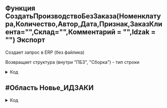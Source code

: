 ## Функция СоздатьПроизводствоБезЗаказа(Номенклатура,Количество,Автор,Дата,Признак,ЗаказКлиента="",Склад="",Комментарий = "",Idzak = "") Экспорт      

Создает запрос в ERP (без файлика)

Возвращает структура (внутри "ПБЗ", "Сборка") - тип строки

<details>
  <summary>Код</summary>


          	Если нрег(НСтр(СтрокаСоединенияИнформационнойБазы(), "Ref")) = "stavtzev_ev"  тогда 

            		БазаЕРП = "Stavtzev_erp";
          			#Область Обмен_баз
          			//ОбменБаз = ОрганизацияОбменаМеждуБазами();  
          			//БазаЕРП = ОбменБаз.БазаЕРП;
          			#КонецОбласти 
          			Соединение = Новый HTTPСоединение("1s-1", 80, "admin","21179");
          			УстановитьПривилегированныйРежим(Истина);	
          			Текст = "/"+БазаЕРП+"/ru/hs/auto_pbz?a="+Номенклатура
          			+"&b="+Количество
          			+"&c="+Строка(Автор)
          			+"&d="+Строка(Дата)
          			+"&e="+Строка(Признак)
          			+"&f="+Врег(Строка(ЗаказКлиента))
          			+"&g="+Строка("")  	// Колво в метрах
          			+"&h="+Строка("")	// Колво в штуках   //если потом понадобятся...
          			+"&j="+Строка("")	// Единица измерения заказанного
          			+"&k="+Строка(Склад)	// Единица измерения заказанного
          			+"&l="+Строка(Комментарий)	// комментарий
          			+"&m="+Строка(idzak);	// idzak
          
          			Запрос = Новый HTTPЗапрос(Текст);
          			Результат = Соединение.Получить(Запрос);					
          			УстановитьПривилегированныйРежим(Ложь);
          			//500 - нет номенклатуры или колво = 0
          			//400 - нет спецификации 
          			//300 - ошибка внутри функции
          			//200 - топчик, возвращает номер и дату ПБЗ
          			Если 		Число(Результат.КодСостояния) = 500 тогда 
          				Удачно = Новый Структура("ПБЗ, Сборка","", "");		
          			ИначеЕсли 	Число(Результат.КодСостояния) = 400 тогда     
          				Удачно = Новый Структура("ПБЗ, Сборка","", "");		
          			ИначеЕсли 	Число(Результат.КодСостояния) = 300 тогда
          				Удачно = Новый Структура("ПБЗ, Сборка","", "");		
          			ИначеЕсли 	Число(Результат.КодСостояния) = 200 тогда
          				ПБЗ = СтрЗаменить(Результат.Заголовки.Получить("PBZ"),"?"," ");    
          				ПБЗ = "Производство без заказа "+ Лев(ПБЗ,11)+" от " + Сред(ПБЗ,13);
          				ПБЗ = ?(СтрЗаменить(ПБЗ,"Производство без заказа  от ","")="","",ПБЗ);
          				Сборка= СтрЗаменить(Результат.Заголовки.Получить("SBORKA"),"?"," ");
          				Сборка = "Сборка товаров "+ Лев(Сборка,11)+" от " + Сред(Сборка,13);
          				Сборка = ?(СтрЗаменить(Сборка,"Сборка товаров  от ","")="","",Сборка);
          				Удачно = Новый Структура("ПБЗ, Сборка",ПБЗ, Сборка);
          			Иначе
          				Удачно = Новый Структура("ПБЗ, Сборка","", "");		
          			КонецЕсли;          
          			Возврат Удачно
          	КонецЕсли;


</details>







## #Область Новье_ИДЗАКИ
<details>
  <summary>Код</summary>

## Функция Получить_ТЗ_спецификации(Заказ,ПризнакСпецификации) экспорт

 <details>
          <summary>Код</summary>
      
        Признаки = Перечисления.н_ПризнакСпецификации;
      	
      	Запрос   =  Новый Запрос();
      	Запрос.Текст = 
      	"ВЫБРАТЬ
      	|	Спецификация.НаименованиеМатериала.ПривязкаКERPНовая КАК ПривязкаКERP,
      	|	Спецификация.НормаНа1КМ * &МножительСпецификации КАК НормаНа1КМ,
      	|	Спецификация.НомерЭтапа КАК НомерЭтапа,
      	|	Спецификация.ВидОперации КАК ВидОперации,
      	|	&Отходы КАК Отходы,
      	|	&БЗ КАК БЗ,
      	|	&IDZAKAZA КАК IDZAKAZA,
      	|	&ПризнакСпецификации КАК ПризнакСпецификации
      	|ИЗ
      	|	РегистрСведений.н_Спецификация КАК Спецификация
      	|ГДЕ
      	|	Спецификация.НомерЭтапа <> ""Расчётный""
      	|	И Спецификация.ВидОперации <> ЗНАЧЕНИЕ(Перечисление.ВидОперации.ВолочениеМультивайер)
      	|	И Спецификация.ПризнакСпецификации = &Признак
      	|	И Спецификация.СсылкаНаЗаказ = &Заказ
      	|
      	|УПОРЯДОЧИТЬ ПО
      	|	НомерЭтапа";	
      	
      	Если ПризнакСпецификации="Эталон" тогда //Почему именно так - потеряно и забыто...
      		Признак = ?(Заказ.н_РучнойВводСпецификации = истина,Признаки.НовыйЭталон,Признаки.Эталон)			
      	Иначе
      		Признак = Признаки.Производственная;
      	КонецЕсли; 	                
      	
      	Запрос.УстановитьПараметр("Заказ", Заказ);
      	Запрос.УстановитьПараметр("IDZAKAZA", Заказ.IDZAKAZA);
      	Запрос.УстановитьПараметр("МножительСпецификации", ?(Заказ.КоэффициентСпецификации<>0,Заказ.КоэффициентСпецификации,1));
      	Запрос.УстановитьПараметр("Признак",Признак);
      	Запрос.УстановитьПараметр("ПризнакСпецификации",ПризнакСпецификации);
      	Запрос.УстановитьПараметр("Отходы", ?(Строка(Заказ.Тип)="Отходы",Истина,Ложь));
      	Запрос.УстановитьПараметр("БЗ",		?(СтрНайти(Заказ.НомерСчета,"БЗ")>0,Истина,Ложь));
      	
      	Возврат Запрос.Выполнить().Выгрузить();
  </details>

## Функция ЗаписатьСпецификациюВФайл(ТЗ,ПризнакСпецификации)        

 <details>
      <summary>Код</summary>

    
    	Признак = ?(ПризнакСпецификации = "Производственная", 1,2);
    	ЗаписьXML = Новый ЗаписьXML;
    	ЗаписьXML.ОткрытьФайл("\\dataserv1c\IT-отдел\Obmen\erp_ev\new_spec_"+Признак+".xml");       //\\192.168.99.2\obmen\ExpertV
    	ЗаписьXML.ЗаписатьОбъявлениеXML();
    	ЗаписьXML.ЗаписатьНачалоЭлемента("Материалы");
    	Для каждого СтрокаСпецухи из ТЗ цикл    
    		Индекс = ТЗ.Индекс(СтрокаСпецухи);	
    		ЗаписьXML.ЗаписатьНачалоЭлемента("Значения");    
    		Для каждого Колонка из ТЗ.Колонки Цикл    	
    			ЗаписьXML.ЗаписатьАтрибут(Колонка.Имя, Строка(ТЗ[Индекс][Колонка.Имя]));
    		КонецЦикла;	  
    		ЗаписьXML.ЗаписатьКонецЭлемента();
    	КонецЦикла;	
    	ЗаписьXML.ЗаписатьКонецЭлемента();
    	СтрXML = ЗаписьXML.Закрыть();	
	
</details>

## Функция Проверить_ТЗ_Спецификации(ТЗ_Спецификации) экспорт
	
 <details>
    <summary>Код</summary>

    Возврат ?(ТЗ_Спецификации.Найти(0,"НормаНа1КМ")=Неопределено,Истина,Ложь);
</details>

## Функция Спецификация_Запись_и_Отправка_в_ЕРП(IDZAKAZA,АтрибутыКТекстуЗапроса= "?a=Нет",ТолькоЗаписать = Ложь)  экспорт //Новая

 <details> <summary>Код</summary>

          
                 УстановитьПривилегированныйРежим(Истина);										
                
                	Если не нрег(НСтр(СтрокаСоединенияИнформационнойБазы(), "Ref")) = "danilova_test"  тогда Возврат Неопределено КонецЕсли;	
                	//Атрибут A служит признаком в ЕРП ДЛЯ ПБЗ о дополнении ТЧ материалы и работы или нет! Если = нет тогда не будет дополнять, если истина тогда будет. Дополнение сопровождается с записью ПБЗ
                		
                	
                	Заказы = НайтиНеПомеченныйНаУдалениеЗаказВПроизводство(,IDZAKaza); //копия функции    
                	Если Заказы.Количество() = 1 тогда  
                		Заказ = Заказы[0].СсылкаНаЗаказ;
                		Если нрег(Заказ.НомерСчета) <> "тест" тогда
                			
                			ТЗ_Спецификации_1 = Получить_ТЗ_спецификации(Заказ,"Производственная");
                			ТЗ_Спецификации_2 = Получить_ТЗ_спецификации(Заказ,"Эталон");			
                			
                			Отправлять_1 	= Проверить_ТЗ_Спецификации(ТЗ_Спецификации_1);  
                			Отправлять_2 	= Проверить_ТЗ_Спецификации(ТЗ_Спецификации_2);
                			
                			ЗаписатьСпецификациюВФайл(ТЗ_Спецификации_1,"Производственная");
                			ЗаписатьСпецификациюВФайл(ТЗ_Спецификации_2,"Эталон");
                			
                			Если Отправлять_1 и Отправлять_2 и не ТолькоЗаписать  тогда
                				
                				
                				Соединение = Новый HTTPСоединение("1s-1", 80, "admin","21179");
                				Текст = "/"+ЕрпОбмен.ВернутьБазуЕРП()+"/ru/hs/new_spec"+АтрибутыКТекстуЗапроса;   	
                				
                				Запрос = Новый HTTPЗапрос(Текст);
                				СервисОтвет= Соединение.Получить(Запрос);					
                				
                			Иначе СервисОтвет = Новый структура("КодСостояния",0);
                			КонецЕсли;	                 
                		КонецЕсли;	
                	Иначе 
                		СервисОтвет = Новый структура("КодСостояния",0);
                	КонецЕсли;
                	
                	
                	
                	
                	Возврат ?(СервисОтвет.КодСостояния = 200, Истина, ложь);
                	
                	УстановитьПривилегированныйРежим(Ложь);   
</details>



## Функция НайтиНеПомеченныйНаУдалениеЗаказВПроизводство(ЦПМ=ложь,IDZAKaza) экспорт //копия функции

 <details> <summary>Код</summary>

      
      	
      	Запрос = Новый Запрос;  
      	Запрос.УстановитьПараметр("IDZAKaza", IDZAKaza); 
      	Запрос.Текст = 
      	"ВЫБРАТЬ
      	|	ЗаказыВПроизводство.IDZAKaza КАК IDZAKaza,
      	|	ЗаказыВПроизводство.Ссылка КАК СсылкаНаЗаказ
      	|ИЗ
      	|	Документ.ЗаказыВПроизводство КАК ЗаказыВПроизводство
      	|ГДЕ
      	|	ЗаказыВПроизводство.ПометкаУдаления = ЛОЖЬ
      	|	И ЗаказыВПроизводство.IDZAKaza = &IDZAKaza"; 
      	Если ЦПМ тогда Запрос.Текст = СтрЗаменить(Запрос.Текст,"ЗаказыВПроизводство","ЗаказыВПроизводствоЦПМ") КонецЕсли;
      	Возврат Запрос.Выполнить().Выгрузить();
      	
      	
</details>
</details>
</details>





           
          
          

  
</details>
